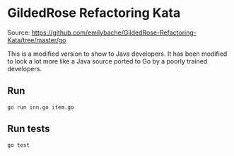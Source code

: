 # GildedRose Refactoring Kata

Source: https://github.com/emilybache/GildedRose-Refactoring-Kata/tree/master/go

This is a modified version to show to Java developers. It has been modified
to look a lot more like a Java source ported to Go by a poorly trained developers.

## Run

    go run inn.go item.go
  
## Run tests

    go test